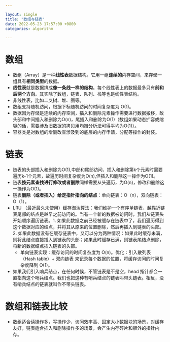 ```yaml
---

layout: single  
title: "数组与链表"  
date: 2022-05-23 17:57:00 +0800   
categories: algorithm

---
```


# 数组

* 数组（Array）是一种**线性表**数据结构。它用一组**连续的**内存空间，来存储一组具有**相同类型**的数据。
* **线性表**就是数据排成**像一条线一样的结构**。每个线性表上的数据最多只有**前和后两个方向**。其实除了数组，链表、队列、栈等也是线性表结构。
* 非线性表，比如二叉树、堆、图等。
* 数组支持随机访问，根据下标随机访问的时间复杂度为 O(1)。
*  数据因为存储是连续的内存空间，插入和删除元素操作需要进行数据搬移，故头部和中间插入和删除为O(n)，尾插入和删除为O(1)（数组如果动态扩容或缩容的话，需要涉及旧数据的拷贝用均摊分析法可得平均为O(1)）。
* 容器类是对数组的增删改查涉及到的底层的内存申请，分配等操作的封装。

# 链表

* 链表的头部插入和删除为O(1),中部和尾部访问、插入和删除第k个元素时需要遍历k-1个元素，故遍历时间复杂度为O(n),但插入和删除这一操作为O(1)。
* 链表**按元素查找进行修改或者删除**同样需要从头遍历，为O(n)，修改和删除这一操作为O(1)。
* 链表**删除（或者插入）给定指针指向的结点**：单向链表：O（n），双向链表：O（1）。
* LRU （最近最久未使用）缓存淘汰算法：我们维护一个有序单链表，越靠近链表尾部的结点是越早之前访问的。当有一个新的数据被访问时，我们从链表头开始顺序遍历链表。1. 如果此数据之前已经被缓存在链表中了，我们遍历得到这个数据对应的结点，并将其从原来的位置删除，然后再插入到链表的头部。2. 如果此数据没有在缓存链表中，又可以分为两种情况：如果此时缓存未满，则将此结点直接插入到链表的头部；如果此时缓存已满，则链表尾结点删除，将新的数据结点插入链表的头部。
	* 单向链表实现：缓存访问的时间复杂度为 O(n)。优化：引入散列表（Hash table）+ 双向链表 来记录每个数据的位置，将缓存访问的时间复杂度降到 O(1)。
* 如果我们引入哨兵结点，在任何时候，不管链表是不是空，head 指针都会一直指向这个哨兵结点。我们也把这种有哨兵结点的链表叫带头链表。相反，没有哨兵结点的链表就叫作不带头链表。

# 数组和链表比较

* 数组适合读操作多，写操作少、访问效率高、固定大小数据块的场景，对缓存友好，链表适合插入和删除操作多的场景，会产生内存碎片和额外的指针内存。